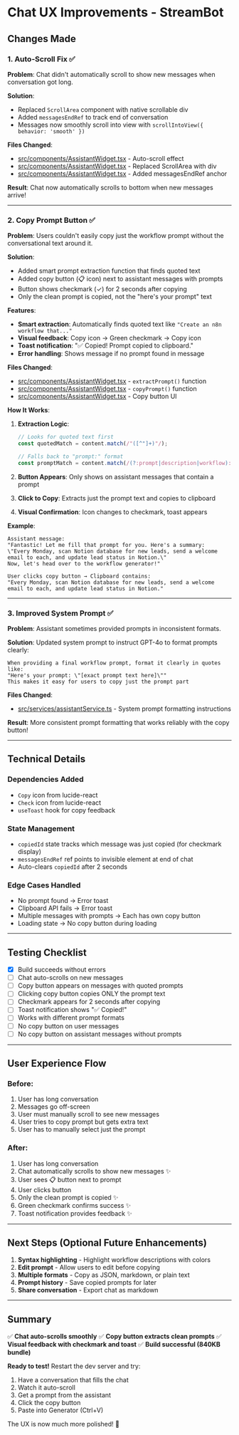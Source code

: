 # Chat UX Improvements - StreamBot

## Changes Made

### 1. **Auto-Scroll Fix** ✅

**Problem**: Chat didn't automatically scroll to show new messages when conversation got long.

**Solution**:
- Replaced `ScrollArea` component with native scrollable div
- Added `messagesEndRef` to track end of conversation
- Messages now smoothly scroll into view with `scrollIntoView({ behavior: 'smooth' })`

**Files Changed**:
- [src/components/AssistantWidget.tsx](src/components/AssistantWidget.tsx:51-53) - Auto-scroll effect
- [src/components/AssistantWidget.tsx](src/components/AssistantWidget.tsx:264) - Replaced ScrollArea with div
- [src/components/AssistantWidget.tsx](src/components/AssistantWidget.tsx:335) - Added messagesEndRef anchor

**Result**: Chat now automatically scrolls to bottom when new messages arrive!

---

### 2. **Copy Prompt Button** ✅

**Problem**: Users couldn't easily copy just the workflow prompt without the conversational text around it.

**Solution**:
- Added smart prompt extraction function that finds quoted text
- Added copy button (📋 icon) next to assistant messages with prompts
- Button shows checkmark (✓) for 2 seconds after copying
- Only the clean prompt is copied, not the "here's your prompt" text

**Features**:
- **Smart extraction**: Automatically finds quoted text like `"Create an n8n workflow that..."`
- **Visual feedback**: Copy icon → Green checkmark → Copy icon
- **Toast notification**: "✅ Copied! Prompt copied to clipboard."
- **Error handling**: Shows message if no prompt found in message

**Files Changed**:
- [src/components/AssistantWidget.tsx](src/components/AssistantWidget.tsx:169-183) - `extractPrompt()` function
- [src/components/AssistantWidget.tsx](src/components/AssistantWidget.tsx:188-216) - `copyPrompt()` function
- [src/components/AssistantWidget.tsx](src/components/AssistantWidget.tsx:287-304) - Copy button UI

**How It Works**:

1. **Extraction Logic**:
   ```typescript
   // Looks for quoted text first
   const quotedMatch = content.match(/"([^"]+)"/);

   // Falls back to "prompt:" format
   const promptMatch = content.match(/(?:prompt|description|workflow):\s*["']?([^"'\n]+)["']?/i);
   ```

2. **Button Appears**: Only shows on assistant messages that contain a prompt
3. **Click to Copy**: Extracts just the prompt text and copies to clipboard
4. **Visual Confirmation**: Icon changes to checkmark, toast appears

**Example**:

```
Assistant message:
"Fantastic! Let me fill that prompt for you. Here's a summary:
\"Every Monday, scan Notion database for new leads, send a welcome
email to each, and update lead status in Notion.\"
Now, let's head over to the workflow generator!"

User clicks copy button → Clipboard contains:
"Every Monday, scan Notion database for new leads, send a welcome
email to each, and update lead status in Notion."
```

---

### 3. **Improved System Prompt** ✅

**Problem**: Assistant sometimes provided prompts in inconsistent formats.

**Solution**: Updated system prompt to instruct GPT-4o to format prompts clearly:

```
When providing a final workflow prompt, format it clearly in quotes like:
"Here's your prompt: \"[exact prompt text here]\""
This makes it easy for users to copy just the prompt part
```

**Files Changed**:
- [src/services/assistantService.ts](src/services/assistantService.ts:109-111) - System prompt formatting instructions

**Result**: More consistent prompt formatting that works reliably with the copy button!

---

## Technical Details

### Dependencies Added
- `Copy` icon from lucide-react
- `Check` icon from lucide-react
- `useToast` hook for copy feedback

### State Management
- `copiedId` state tracks which message was just copied (for checkmark display)
- `messagesEndRef` ref points to invisible element at end of chat
- Auto-clears `copiedId` after 2 seconds

### Edge Cases Handled
- No prompt found → Error toast
- Clipboard API fails → Error toast
- Multiple messages with prompts → Each has own copy button
- Loading state → No copy button during loading

---

## Testing Checklist

- [x] Build succeeds without errors
- [ ] Chat auto-scrolls on new messages
- [ ] Copy button appears on messages with quoted prompts
- [ ] Clicking copy button copies ONLY the prompt text
- [ ] Checkmark appears for 2 seconds after copying
- [ ] Toast notification shows "✅ Copied!"
- [ ] Works with different prompt formats
- [ ] No copy button on user messages
- [ ] No copy button on assistant messages without prompts

---

## User Experience Flow

### Before:
1. User has long conversation
2. Messages go off-screen
3. User must manually scroll to see new messages
4. User tries to copy prompt but gets extra text
5. User has to manually select just the prompt

### After:
1. User has long conversation
2. Chat automatically scrolls to show new messages ✨
3. User sees 📋 button next to prompt
4. User clicks button
5. Only the clean prompt is copied ✨
6. Green checkmark confirms success ✨
7. Toast notification provides feedback ✨

---

## Next Steps (Optional Future Enhancements)

1. **Syntax highlighting** - Highlight workflow descriptions with colors
2. **Edit prompt** - Allow users to edit before copying
3. **Multiple formats** - Copy as JSON, markdown, or plain text
4. **Prompt history** - Save copied prompts for later
5. **Share conversation** - Export chat as markdown

---

## Summary

✅ **Chat auto-scrolls smoothly**
✅ **Copy button extracts clean prompts**
✅ **Visual feedback with checkmark and toast**
✅ **Build successful (840KB bundle)**

**Ready to test!** Restart the dev server and try:
1. Have a conversation that fills the chat
2. Watch it auto-scroll
3. Get a prompt from the assistant
4. Click the copy button
5. Paste into Generator (Ctrl+V)

The UX is now much more polished! 🎉
